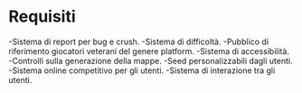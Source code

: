 # Requisiti

-Sistema di report per bug e crush.
-Sistema di difficoltà.
-Pubblico di riferimento giocatori veterani del genere platform.
-Sistema di accessibilità.
-Controlli sulla generazione della mappe.
-Seed personalizzabili dagli utenti.
-Sistema online competitivo per gli utenti.
-Sistema di interazione tra gli utenti.
